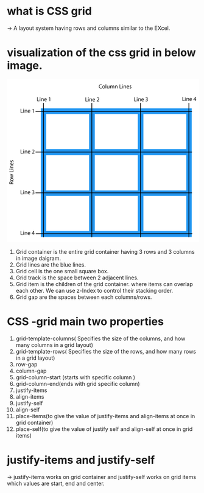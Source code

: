 # what is CSS grid

-> A layout system having rows and columns similar to the EXcel.

# visualization of the css grid in below image.

![CHEESE!](grid_lines.png)

1. Grid container is the entire grid container having 3 rows and 3 columns in image daigram.
2. Grid lines are the blue lines.
3. Grid cell is the one small square box.
4. Grid track is the space between 2 adjacent lines.
5. Grid item is the children of the grid container.
   where items can overlap each other. We can use z-Index to control their stacking order.
6. Grid gap are the spaces between each columns/rows.

# CSS -grid main two properties

1. grid-template-columns( Specifies the size of the columns, and how many columns in a grid layout)
2. grid-template-rows( Specifies the size of the rows, and how many rows in a grid layout)
3. row-gap
4. column-gap
5. grid-column-start (starts with specific column )
6. grid-column-end(ends with grid specific column)
7. justify-items
8. align-items
9. justify-self
10. align-self
11. place-items(to give the value of justify-items and align-items at once in grid container)
12. place-self(to give the value of justify self and align-self at once in grid items)

# justify-items and justify-self

-> justify-items works on grid container and justify-self works on grid items which values are start, end and center.
